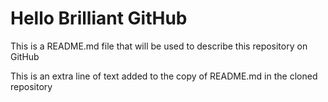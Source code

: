 
# Hello Brilliant GitHub

This is a README.md file that will be used to describe this
repository on GitHub

This is an extra line of text added to the copy
of README.md in the cloned repository
